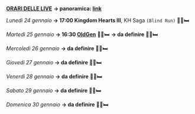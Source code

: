 <b><u>ORARI DELLE LIVE</u></b>
<b>→ panoramica: <a href="https://trello.com/b/iKwdSGf3/sabaku">link</a></b>

<i>Lunedì 24 gennaio</i>
<b>→ 17:00 Kingdom Hearts III</b>, KH Saga <code>(Blind Run)</code> 🦠🤒🛏️

<i>Martedì 25 gennaio</i>
<b>→ 16:30 <a href="https://www.twitch.tv/oldgenproject">OldGen</a></b> 🦠🤒🛏️
<b>→ da definire</b> 🦠🤒🛏️

<i>Mercoledì 26 gennaio</i>
<b>→ da definire</b> 🦠🤒🛏️

<i>Giovedì 27 gennaio</i>
<b>→ da definire</b> 🦠🤒🛏️

<i>Venerdì 28 gennaio</i>
<b>→ da definire</b> 🦠🤒🛏️

<i>Sabato 29 gennaio</i>
<b>→ da definire</b> 🦠🤒🛏️

<i>Domenica 30 gennaio</i>
<b>→ da definire</b> 🦠🤒🛏️

